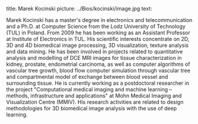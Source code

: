 title: Marek Kocinski
picture: ../Bios/kocinski/image.jpg
text: 

Marek Kocinski has a master's degree in electronics and 
telecommunication and a Ph.D. at Computer Science from the Lodz
University of Technology (TUL) in Poland. From 2009 he has been
working as an Assistant Professor at Institute of Electronics in TUL.
His scientific interests concentrate on 2D, 3D and 4D biomedical image
processing, 3D visualization, texture analysis and data mining. He has
been involved in projects related to quantitative analysis and
modelling of DCE MRI images for tissue characterization in kidney,
prostate, endometrial carcinoma, as well as computer algorithms of
vascular tree growth, blood flow computer simulation through vascular
tree and compartmental model of exchange between blood vessel and
surrounding tissue. He is currently working as a postdoctoral
researcher in the project "Computational medical imaging and machine
learning – methods, infrastructure and applications" at Mohn Medical
Imaging and Visualization Centre (MMIV). His research activities are
related to design methodologies for 3D biomedical image analysis with
the use of deep learning.
